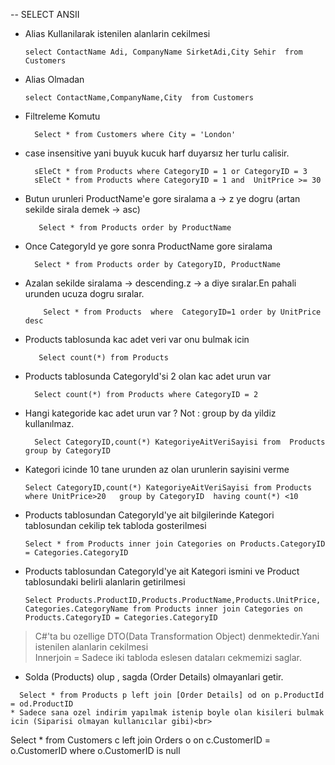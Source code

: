 -- SELECT ANSII

* Alias Kullanilarak istenilen alanlarin cekilmesi <br>
    ``` 
    select ContactName Adi, CompanyName SirketAdi,City Sehir  from Customers
* Alias Olmadan<br>
    ```
    select ContactName,CompanyName,City  from Customers
* Filtreleme Komutu<br>
   ```
     Select * from Customers where City = 'London'
* case insensitive yani buyuk kucuk harf duyarsız her turlu calisir.<br>
   ``` 
     sEleCt * from Products where CategoryID = 1 or CategoryID = 3
     sEleCt * from Products where CategoryID = 1 and  UnitPrice >= 30
* Butun urunleri ProductName'e gore siralama a -> z ye dogru (artan sekilde sirala demek -> asc) <br>
  ```
     Select * from Products order by ProductName  
* Once CategoryId ye gore sonra ProductName gore siralama<br>
  ``` 
    Select * from Products order by CategoryID, ProductName 
* Azalan sekilde siralama -> descending.z -> a diye sıralar.En pahali urunden ucuza dogru sıralar.<br>
  ``` Select * from Products order by UnitPrice desc 
      Select * from Products  where  CategoryID=1 order by UnitPrice desc
* Products tablosunda kac adet veri var onu bulmak icin <br>
  ``` 
     Select count(*) from Products 
* Products tablosunda CategoryId'si 2 olan kac adet urun var<br>
   ``` 
     Select count(*) from Products where CategoryID = 2 
* Hangi kategoride kac adet urun var ? Not : group by da yildiz kullanılmaz.<br>
   ``` 
     Select CategoryID,count(*) KategoriyeAitVeriSayisi from  Products group by CategoryID
* Kategori icinde 10 tane urunden az olan urunlerin sayisini verme<br>
   ```
   Select CategoryID,count(*) KategoriyeAitVeriSayisi from Products where UnitPrice>20   group by CategoryID  having count(*) <10
   
* Products tablosundan CategoryId'ye ait bilgilerinde Kategori tablosundan cekilip tek tabloda gosterilmesi<br>
   ```
   Select * from Products inner join Categories on Products.CategoryID = Categories.CategoryID

* Products tablosundan CategoryId'ye ait Kategori ismini ve Product tablosundaki belirli alanlarin getirilmesi<br>
   ```
  Select Products.ProductID,Products.ProductName,Products.UnitPrice, Categories.CategoryName from Products inner join Categories on Products.CategoryID = Categories.CategoryID 
> C#'ta bu ozellige DTO(Data Transformation Object) denmektedir.Yani istenilen alanlarin cekilmesi<br>
> Innerjoin = Sadece iki tabloda eslesen dataları cekmemizi saglar.<br>  
* Solda (Products) olup , sagda (Order Details) olmayanlari getir.<br>
 ```
   Select * from Products p left join [Order Details] od on p.ProductId = od.ProductID
* Sadece sana ozel indirim yapılmak istenip boyle olan kisileri bulmak icin (Siparisi olmayan kullanıcılar gibi)<br>
  ```
  Select * from Customers c left join Orders o  on c.CustomerID = o.CustomerID where o.CustomerID is null
